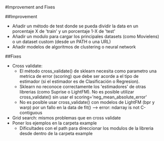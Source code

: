 #Improvement and Fixes

##Improvement
* Añadir un método de test donde se pueda dividir la data en un porcentaje X de 'train' y un porcentaje 1-X de 'test'
* Añadir un modulo para cargar los principales datasets (como Movielens) o un dataset custom (desde un PATH o una URL)
* Añadir modelos de algoritmos de clustering o neural network

##Fixes
* Cross validate: 
    - El método cross_validate() de sklearn necesita como parametro una metrica de error (scoring) que debe ser acorde a el tipo de estimador (si el estimador es de Clasificación o Regresion).
    - Sklearn no reconoce correctamente los 'estimadores' de otras librerias (como Suprise o LightFM). No es posible utilizar cross_validate() sin usar el scoring='neg_mean_absolute_error'
    - No es posible usar cross_validate() con modelos de LightFM (bpr y warp) por un fallo en la data de fit() --> error: ndarray is not C-contiguous
* Grid search: mismos problemas que en cross validate
* Poner los ejemplos en la carpeta example
    - Dificultades con el path para direccionar los modulos de la libreria desde dentro de la carpeta example

